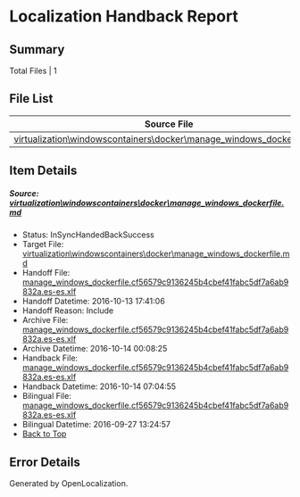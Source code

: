 # <a name='report-top'></a> Localization Handback Report

## Summary
 Total Files | 1

## File List
 Source File | Status | Details 
 ----------- | ------ | ------- 
 [virtualization\windowscontainers\docker\manage_windows_dockerfile.md](https://github.com/Microsoft/Virtualization-Documentation-Private/blob/a21a9ad1cd94a62f8fcd87e7c221cacd0b9d0782/virtualization/windowscontainers/docker/manage_windows_dockerfile.md) | InSyncHandedBackSuccess | [Details](#4fdd93badef908d694c5fbcd335645f565454091247)

## Item Details
##### <a name='4fdd93badef908d694c5fbcd335645f565454091247'></a> Source: [virtualization\windowscontainers\docker\manage_windows_dockerfile.md](https://github.com/Microsoft/Virtualization-Documentation-Private/blob/a21a9ad1cd94a62f8fcd87e7c221cacd0b9d0782/virtualization/windowscontainers/docker/manage_windows_dockerfile.md)
* Status: InSyncHandedBackSuccess
* Target File: [virtualization\windowscontainers\docker\manage_windows_dockerfile.md](https://github.com/Microsoft/Virtualization-Documentation-Private.es-es/blob/37f175a738ba197ed4225596b42a9ac4ebf22b16/virtualization/windowscontainers/docker/manage_windows_dockerfile.md)
* Handoff File: [manage_windows_dockerfile.cf56579c9136245b4cbef41fabc5df7a6ab9832a.es-es.xlf](https://github.com/Microsoft/Virtualization-Documentation-Private.handoff/blob/fbcb897258c76ec443a29da6b42b5a4561bcb76a/ol-handoff/Microsoft/Virtualization-Documentation-Private.es-es/live/manage_windows_dockerfile.cf56579c9136245b4cbef41fabc5df7a6ab9832a.es-es.xlf)
* Handoff Datetime: 2016-10-13 17:41:06
* Handoff Reason: Include
* Archive File: [manage_windows_dockerfile.cf56579c9136245b4cbef41fabc5df7a6ab9832a.es-es.xlf](https://github.com/Microsoft/Virtualization-Documentation-Private.handoff/blob/7ec5d04dfdd20c5242da23c52f4e496a938e38cc/ol-archive/Microsoft/Virtualization-Documentation-Private.es-es/live/manage_windows_dockerfile.cf56579c9136245b4cbef41fabc5df7a6ab9832a.es-es.xlf)
* Archive Datetime: 2016-10-14 00:08:25
* Handback File: [manage_windows_dockerfile.cf56579c9136245b4cbef41fabc5df7a6ab9832a.es-es.xlf](https://github.com/Microsoft/Virtualization-Documentation-Private.handback/blob/c7ae5ac3d2a199d8a41a5c19fc373a01de40967b/ol-handback/Microsoft/Virtualization-Documentation-Private.es-es/live/manage_windows_dockerfile.cf56579c9136245b4cbef41fabc5df7a6ab9832a.es-es.xlf)
* Handback Datetime: 2016-10-14 07:04:55
* Bilingual File: [manage_windows_dockerfile.cf56579c9136245b4cbef41fabc5df7a6ab9832a.es-es.xlf](https://github.com/Microsoft/Virtualization-Documentation-Private.handback/blob/5b82489d5826cbff1feab3e58bb80f75fc62ed7b/ol-handback/Microsoft/Virtualization-Documentation-Private.es-es/live/manage_windows_dockerfile.cf56579c9136245b4cbef41fabc5df7a6ab9832a.es-es.xlf)
* Bilingual Datetime: 2016-09-27 13:24:57
* [Back to Top](#report-top)


## Error Details

Generated by OpenLocalization.
